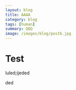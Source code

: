 ```yaml
---
layout: blog
title: AAAA
category: blog
tags: [human]  
summary: QQQ
image: /images/blog/post6.jpg
---
```


# Test

luled;ijeded

ded
